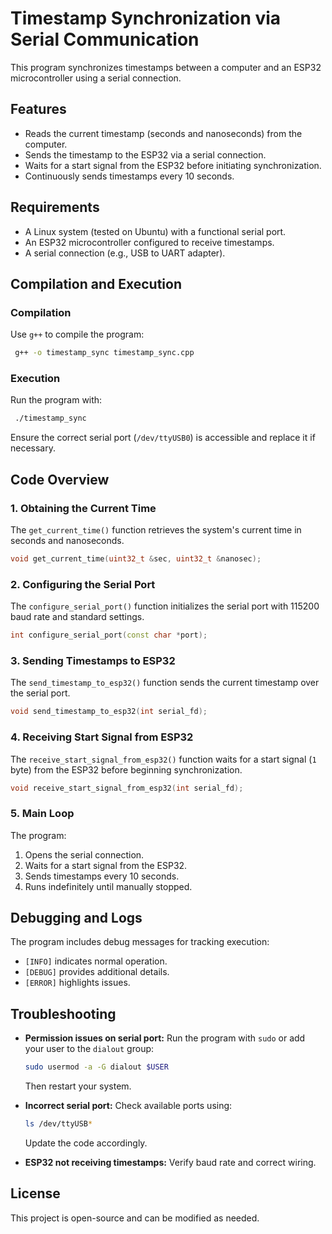 # Timestamp Synchronization via Serial Communication

This program synchronizes timestamps between a computer and an ESP32 microcontroller using a serial connection.

## Features
- Reads the current timestamp (seconds and nanoseconds) from the computer.
- Sends the timestamp to the ESP32 via a serial connection.
- Waits for a start signal from the ESP32 before initiating synchronization.
- Continuously sends timestamps every 10 seconds.

## Requirements
- A Linux system (tested on Ubuntu) with a functional serial port.
- An ESP32 microcontroller configured to receive timestamps.
- A serial connection (e.g., USB to UART adapter).

## Compilation and Execution
### Compilation
Use `g++` to compile the program:
```sh
 g++ -o timestamp_sync timestamp_sync.cpp
```

### Execution
Run the program with:
```sh
 ./timestamp_sync
```
Ensure the correct serial port (`/dev/ttyUSB0`) is accessible and replace it if necessary.

## Code Overview
### 1. Obtaining the Current Time
The `get_current_time()` function retrieves the system's current time in seconds and nanoseconds.
```cpp
void get_current_time(uint32_t &sec, uint32_t &nanosec);
```

### 2. Configuring the Serial Port
The `configure_serial_port()` function initializes the serial port with 115200 baud rate and standard settings.
```cpp
int configure_serial_port(const char *port);
```

### 3. Sending Timestamps to ESP32
The `send_timestamp_to_esp32()` function sends the current timestamp over the serial port.
```cpp
void send_timestamp_to_esp32(int serial_fd);
```

### 4. Receiving Start Signal from ESP32
The `receive_start_signal_from_esp32()` function waits for a start signal (`1` byte) from the ESP32 before beginning synchronization.
```cpp
void receive_start_signal_from_esp32(int serial_fd);
```

### 5. Main Loop
The program:
1. Opens the serial connection.
2. Waits for a start signal from the ESP32.
3. Sends timestamps every 10 seconds.
4. Runs indefinitely until manually stopped.

## Debugging and Logs
The program includes debug messages for tracking execution:
- `[INFO]` indicates normal operation.
- `[DEBUG]` provides additional details.
- `[ERROR]` highlights issues.

## Troubleshooting
- **Permission issues on serial port:** Run the program with `sudo` or add your user to the `dialout` group:
  ```sh
  sudo usermod -a -G dialout $USER
  ```
  Then restart your system.

- **Incorrect serial port:** Check available ports using:
  ```sh
  ls /dev/ttyUSB*
  ```
  Update the code accordingly.

- **ESP32 not receiving timestamps:** Verify baud rate and correct wiring.

## License
This project is open-source and can be modified as needed.

